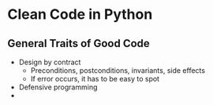 # Clean Code in Python

## General Traits of Good Code
* Design by contract
  * Preconditions, postconditions, invariants, side effects
  * If error occurs, it has to be easy to spot
* Defensive programming
* 
